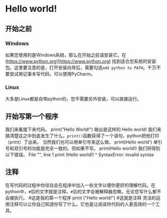 # Hello world!
## 开始之前
### Windows
如果您使用的是Windows系统，那么在开始之前请安装它。在(https://www.python.org)[https://www.python.org] 找到适合您系统的安装包。这里要注意的是，打开安装向导后，需要勾选`add python to PATH`。千万不要尝试用记事本写代码，可以使用PyCharm。
### Linux
大多是Linux都是自带python的，您不需要另外安装，可以直接运行。
## 开始写第一个程序
我们来看接下来代码。
    print("Hello World!")
输出是这样的
    Hello world!
我们来搞清楚这之中到底发生了什么。`print()`函数获得了一个语句，python把他打印（print）了出来。
当然我们也可以用单引号来这么做。
    print(Hello world')
单引号和双引号的功能是完全一致的。但如果不写。
    print(Hello world!)
我们将得到以下错误。
	  File "<stdin>", line 1
	    print (Hello world!)
	                     ^
	SyntaxError: invalid syntax
## 注释
在写代码的过程中你往往会在程序中加入一些文字以便你更好的理解代码。在python中，`#`后的文字就是注释。`#`后的文字会被解释器忽略，无论您写什么都不会被执行。
    #这是我的第一个程序
    print ("Hello world!")
    #这就是注释
灵活的运用注释可以让你自己知道你写了什么。它也是让阅读你代码的人更高效的一个工具。

